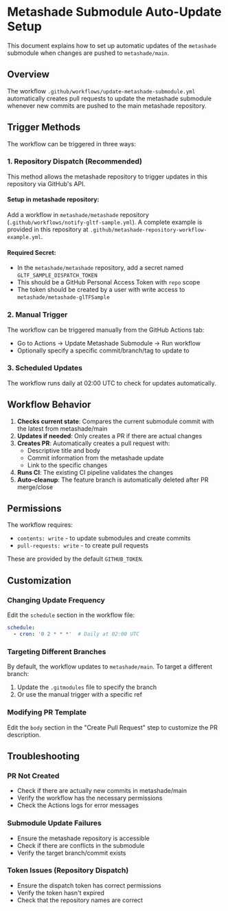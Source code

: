 # Metashade Submodule Auto-Update Setup

This document explains how to set up automatic updates of the `metashade` submodule when changes are pushed to `metashade/main`.

## Overview

The workflow `.github/workflows/update-metashade-submodule.yml` automatically creates pull requests to update the metashade submodule whenever new commits are pushed to the main metashade repository.

## Trigger Methods

The workflow can be triggered in three ways:

### 1. Repository Dispatch (Recommended)
This method allows the metashade repository to trigger updates in this repository via GitHub's API.

#### Setup in metashade repository:
Add a workflow in `metashade/metashade` repository (`.github/workflows/notify-gltf-sample.yml`).
A complete example is provided in this repository at `.github/metashade-repository-workflow-example.yml`.

#### Required Secret:
- In the `metashade/metashade` repository, add a secret named `GLTF_SAMPLE_DISPATCH_TOKEN`
- This should be a GitHub Personal Access Token with `repo` scope
- The token should be created by a user with write access to `metashade/metashade-glTFSample`

### 2. Manual Trigger
The workflow can be triggered manually from the GitHub Actions tab:
- Go to Actions → Update Metashade Submodule → Run workflow
- Optionally specify a specific commit/branch/tag to update to

### 3. Scheduled Updates
The workflow runs daily at 02:00 UTC to check for updates automatically.

## Workflow Behavior

1. **Checks current state**: Compares the current submodule commit with the latest from metashade/main
2. **Updates if needed**: Only creates a PR if there are actual changes
3. **Creates PR**: Automatically creates a pull request with:
   - Descriptive title and body
   - Commit information from the metashade update
   - Link to the specific changes
4. **Runs CI**: The existing CI pipeline validates the changes
5. **Auto-cleanup**: The feature branch is automatically deleted after PR merge/close

## Permissions

The workflow requires:
- `contents: write` - to update submodules and create commits
- `pull-requests: write` - to create pull requests

These are provided by the default `GITHUB_TOKEN`.

## Customization

### Changing Update Frequency
Edit the `schedule` section in the workflow file:
```yaml
schedule:
  - cron: '0 2 * * *'  # Daily at 02:00 UTC
```

### Targeting Different Branches
By default, the workflow updates to `metashade/main`. To target a different branch:
1. Update the `.gitmodules` file to specify the branch
2. Or use the manual trigger with a specific ref

### Modifying PR Template
Edit the `body` section in the "Create Pull Request" step to customize the PR description.

## Troubleshooting

### PR Not Created
- Check if there are actually new commits in metashade/main
- Verify the workflow has the necessary permissions
- Check the Actions logs for error messages

### Submodule Update Failures
- Ensure the metashade repository is accessible
- Check if there are conflicts in the submodule
- Verify the target branch/commit exists

### Token Issues (Repository Dispatch)
- Ensure the dispatch token has correct permissions
- Verify the token hasn't expired
- Check that the repository names are correct